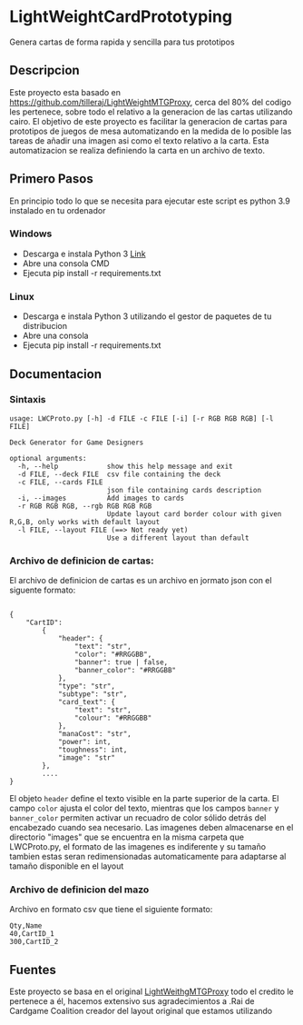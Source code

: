 # LightWeightCardPrototyping

Genera cartas de forma rapida y sencilla para tus prototipos

## Descripcion

Este proyecto esta basado en https://github.com/tilleraj/LightWeightMTGProxy, cerca del 80% del codigo les pertenece, sobre todo el relativo a la generacion de las cartas utilizando cairo. El objetivo de este proyecto es facilitar la generacion de cartas para prototipos de juegos de mesa automatizando en la medida de lo posible las tareas de añadir una imagen asi como el texto relativo a la carta. Esta automatizacion se realiza definiendo la carta en un archivo de texto.

## Primero Pasos

En principio todo lo que se necesita para ejecutar este script es python 3.9 instalado en tu ordenador

### Windows
- Descarga e instala Python 3 [Link](https://www.python.org/downloads/windows/)
- Abre una consola CMD
- Ejecuta pip install -r requirements.txt

### Linux
- Descarga e instala Python 3 utilizando el gestor de paquetes de tu distribucion
- Abre una consola
- Ejecuta pip install -r requirements.txt

## Documentacion

### Sintaxis

```
usage: LWCProto.py [-h] -d FILE -c FILE [-i] [-r RGB RGB RGB] [-l FILE]

Deck Generator for Game Designers

optional arguments:
  -h, --help            show this help message and exit
  -d FILE, --deck FILE  csv file containing the deck
  -c FILE, --cards FILE
                        json file containing cards description
  -i, --images          Add images to cards
  -r RGB RGB RGB, --rgb RGB RGB RGB
                        Update layout card border colour with given R,G,B, only works with default layout
  -l FILE, --layout FILE (==> Not ready yet)
                        Use a different layout than default 
```
### Archivo de definicion de cartas:

El archivo de definicion de cartas es un archivo en jormato json con el siguente formato:
```

{
    "CartID":
        {
            "header": {
                "text": "str",
                "color": "#RRGGBB",
                "banner": true | false,
                "banner_color": "#RRGGBB"
            },
            "type": "str",
            "subtype": "str",
            "card_text": {
                "text": "str",
                "colour": "#RRGGBB"
            },
            "manaCost": "str",
            "power": int,
            "toughness": int,
            "image": "str"
        },
        ....
}
```
El objeto `header` define el texto visible en la parte superior de la carta. El campo `color` ajusta el color del texto, mientras que los campos `banner` y `banner_color` permiten activar un recuadro de color sólido detrás del encabezado cuando sea necesario.
Las imagenes deben almacenarse en el directorio "images" que se encuentra en la misma carpeta que LWCProto.py, el formato de las imagenes es indiferente y su tamaño tambien estas seran redimensionadas automaticamente para adaptarse al tamaño disponible en el layout

### Archivo de definicion del mazo

Archivo en formato csv que tiene el siguiente formato:
```
Qty,Name
40,CartID_1
300,CartID_2
```
## Fuentes

Este proyecto se basa en el original [LightWeithgMTGProxy](https://github.com/tilleraj/LightWeightMTGProxy) todo el credito le pertenece a él, hacemos extensivo sus agradecimientos a .Rai de Cardgame Coalition creador del layout original que estamos utilizando

